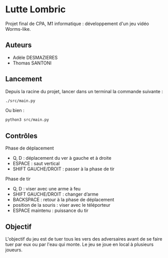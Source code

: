 # Lutte Lombric

Projet final de CPA, M1 informatique : développement d'un jeu vidéo Worms-like. 

## Auteurs

- Adèle DESMAZIERES
- Thomas SANTONI

## Lancement

Depuis la racine du projet, lancer dans un terminal la commande suivante :

```sh
./src/main.py
```

Ou bien : 

```sh
python3 src/main.py
```

## Contrôles

Phase de déplacement

- Q, D : déplacement du ver à gauche et à droite
- ESPACE : saut vertical
- SHIFT GAUCHE/DROIT : passer à la phase de tir

Phase de tir

- Q, D : viser avec une arme à feu
- SHIFT GAUCHE/DROIT : changer d’arme
- BACKSPACE : retour à la phase de déplacement
- position de la souris : viser avec le téléporteur
- ESPACE maintenu : puissance du tir

## Objectif

L'objectif du jeu est de tuer tous les vers des adversaires avant de se faire tuer par eux ou par l'eau qui monte. Le jeu se joue en local à plusieurs joueurs. 